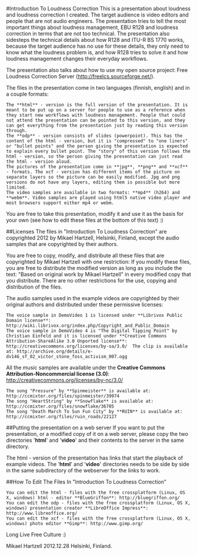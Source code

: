 
#Introduction To Loudness Correction
This is a presentation about loudness and loudness correction I created. The target audience is video editors and people that are not audio engineers. The presentation tries to tell the most important things about loudness management, EBU R128 and loudness correction in terms that are not too technical. The presentation also sidesteps the technical details about how R128 and ITU-R BS 1770 works, because the target audience has no use for these details, they only need to know what the loudness problem is, and how R128 tries to solve it and how loudness management changes their everyday workflows.

The presentation also talks about how to use my open source project: Free Loudness Correction Server (http://freelcs.sourceforge.net/).

The files in the presentation come in two languages (finnish, english) and in a couple formats:

    The **html** - version is the full version of the presentation. It is meant to be put up on a server for people to use as a reference when they start new workflows with loudness management. People that could not attend the presentation can be pointed to this version, and they can get everything from the presentation just by reading this version through.
    The **odp** - version consists of slides (powerpoint). This has the content of the html - version, but it is "compressed" to "one liners" or "bullet points" and the person giving the presentation is expected to explain every bullet point. The "story" of this version follows the html - version, so the person giving the presentation can just read the html - version aloud.
    The pictures of the presentation come in **jpg**, **png** and **xcf** - formats. The xcf - version has different items of the picture on separate layers so the picture can be easily modified. Jpg and png versions do not have any layers, editing them is possible but more limited.
    The video samples are available in two formats: **mp4** (h264) and **webm**. Video samples are played using html5 native video player and most browsers support either mp4 or webm.

You are free to take this presentation, modify it and use it as the basis for your own (see how to edit these files at the bottom of this text) :)

##Licenses
The files in "Introduction To Loudness Correction" are copyrighted 2012 by Mikael Hartzell, Helsinki, Finland, except the audio samples that are copyrighted by their authors.

You are free to copy, modify, and distribute all these files that are copyrighted by Mikael Hartzell with one restriction: If you modify these files, you are free to distribute the modified version as long as you include the text: "Based on original work by Mikael Hartzell" in every modified copy that you distribute. There are no other restrictions for the use, copying and distribution of the files.


The audio samples used in the example videos are copyrighted by their original authors and distributed under these permissive licenses:

    The voice sample in DemoVideo 1 is licensed under **Librivox Public Domain license**: http://wiki.librivox.org/index.php/Copyright_and_Public_Domain
    The voice sample in DemoVideo 4 is "The Digital Tipping Point" by Christian Einfeld and it is licensed under **Creative Commons Attribution-ShareAlike 3.0 Unported license**: http://creativecommons.org/licenses/by-sa/3.0/  The clip is available at: http://archive.org/details/e-dv146_sf_02_victor_stone_foss_activism_007.ogg

All the music samples are available under the **Creative Commons Attribution-Noncommercial license (3.0)**: http://creativecommons.org/licenses/by-nc/3.0/

    The song "Pressure" by **Spinmeister** is available at: http://ccmixter.org/files/spinmeister/39974
    The song "HeartString" by **Snowflake** is available at: http://ccmixter.org/files/snowflake/36705
    The song "Death March To Sun Fun City" by **RUIN** is available at: http://ccmixter.org/files/ruin_roads/22127

##Putting the presentation on a web server
If you want to put the presentation, or a modified copy of it on a web server, please copy the two directories '**html**' and '**video**' and their contents to the server in the same directory.

The html - version of the presentation has links that start the playback of example videos. The '**html**' and '**video**' directories needs to be side by side in the same subdirectory of the webserver for the links to work.


##How To Edit The Files In "Introduction To Loudness Correction"

    You can edit the html - files with the free crossplatform (Linux, OS X, windows) html - editor **BlueGriffon**: http://bluegriffon.org/
    You can edit the odp - files with the free crossplatform (Linux, OS X, windows) presentation creator **LibreOffice Impress**: http://www.libreoffice.org/
    You can edit the xcf - files with the free crossplatform (Linux, OS X, windows) photo editor **Gimp**: http://www.gimp.org/



Long Live Free Culture :)

Mikael Hartzell 2012.12.28 Helsinki, Finland.






